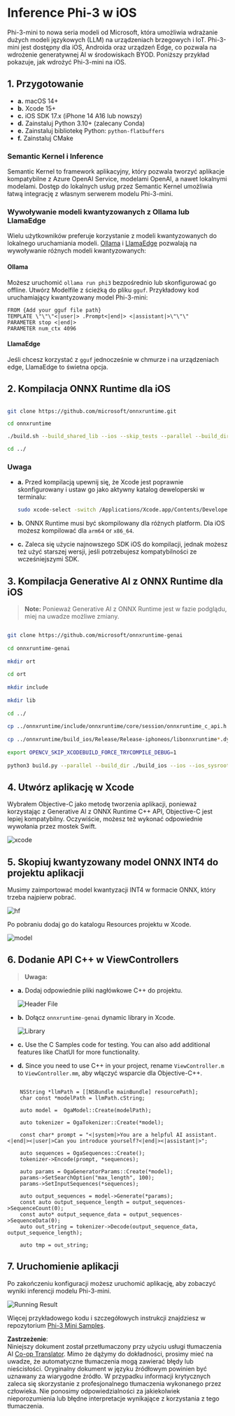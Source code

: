 <!--
CO_OP_TRANSLATOR_METADATA:
{
  "original_hash": "82af197df38d25346a98f1f0e84d1698",
  "translation_date": "2025-05-09T10:57:12+00:00",
  "source_file": "md/01.Introduction/03/iOS_Inference.md",
  "language_code": "pl"
}
-->
# **Inference Phi-3 w iOS**

Phi-3-mini to nowa seria modeli od Microsoft, która umożliwia wdrażanie dużych modeli językowych (LLM) na urządzeniach brzegowych i IoT. Phi-3-mini jest dostępny dla iOS, Androida oraz urządzeń Edge, co pozwala na wdrożenie generatywnej AI w środowiskach BYOD. Poniższy przykład pokazuje, jak wdrożyć Phi-3-mini na iOS.

## **1. Przygotowanie**

- **a.** macOS 14+
- **b.** Xcode 15+
- **c.** iOS SDK 17.x (iPhone 14 A16 lub nowszy)
- **d.** Zainstaluj Python 3.10+ (zalecany Conda)
- **e.** Zainstaluj bibliotekę Python: `python-flatbuffers`
- **f.** Zainstaluj CMake

### Semantic Kernel i Inference

Semantic Kernel to framework aplikacyjny, który pozwala tworzyć aplikacje kompatybilne z Azure OpenAI Service, modelami OpenAI, a nawet lokalnymi modelami. Dostęp do lokalnych usług przez Semantic Kernel umożliwia łatwą integrację z własnym serwerem modelu Phi-3-mini.

### Wywoływanie modeli kwantyzowanych z Ollama lub LlamaEdge

Wielu użytkowników preferuje korzystanie z modeli kwantyzowanych do lokalnego uruchamiania modeli. [Ollama](https://ollama.com) i [LlamaEdge](https://llamaedge.com) pozwalają na wywoływanie różnych modeli kwantyzowanych:

#### **Ollama**

Możesz uruchomić `ollama run phi3` bezpośrednio lub skonfigurować go offline. Utwórz Modelfile z ścieżką do pliku `gguf`. Przykładowy kod uruchamiający kwantyzowany model Phi-3-mini:

```gguf
FROM {Add your gguf file path}
TEMPLATE \"\"\"<|user|> .Prompt<|end|> <|assistant|>\"\"\"
PARAMETER stop <|end|>
PARAMETER num_ctx 4096
```

#### **LlamaEdge**

Jeśli chcesz korzystać z `gguf` jednocześnie w chmurze i na urządzeniach edge, LlamaEdge to świetna opcja.

## **2. Kompilacja ONNX Runtime dla iOS**

```bash

git clone https://github.com/microsoft/onnxruntime.git

cd onnxruntime

./build.sh --build_shared_lib --ios --skip_tests --parallel --build_dir ./build_ios --ios --apple_sysroot iphoneos --osx_arch arm64 --apple_deploy_target 17.5 --cmake_generator Xcode --config Release

cd ../

```

### **Uwaga**

- **a.** Przed kompilacją upewnij się, że Xcode jest poprawnie skonfigurowany i ustaw go jako aktywny katalog deweloperski w terminalu:

    ```bash
    sudo xcode-select -switch /Applications/Xcode.app/Contents/Developer
    ```

- **b.** ONNX Runtime musi być skompilowany dla różnych platform. Dla iOS możesz kompilować dla `arm64` or `x86_64`.

- **c.** Zaleca się użycie najnowszego SDK iOS do kompilacji, jednak możesz też użyć starszej wersji, jeśli potrzebujesz kompatybilności ze wcześniejszymi SDK.

## **3. Kompilacja Generative AI z ONNX Runtime dla iOS**

> **Note:** Ponieważ Generative AI z ONNX Runtime jest w fazie podglądu, miej na uwadze możliwe zmiany.

```bash

git clone https://github.com/microsoft/onnxruntime-genai
 
cd onnxruntime-genai
 
mkdir ort
 
cd ort
 
mkdir include
 
mkdir lib
 
cd ../
 
cp ../onnxruntime/include/onnxruntime/core/session/onnxruntime_c_api.h ort/include
 
cp ../onnxruntime/build_ios/Release/Release-iphoneos/libonnxruntime*.dylib* ort/lib
 
export OPENCV_SKIP_XCODEBUILD_FORCE_TRYCOMPILE_DEBUG=1
 
python3 build.py --parallel --build_dir ./build_ios --ios --ios_sysroot iphoneos --ios_arch arm64 --ios_deployment_target 17.5 --cmake_generator Xcode --cmake_extra_defines CMAKE_XCODE_ATTRIBUTE_CODE_SIGNING_ALLOWED=NO

```

## **4. Utwórz aplikację w Xcode**

Wybrałem Objective-C jako metodę tworzenia aplikacji, ponieważ korzystając z Generative AI z ONNX Runtime C++ API, Objective-C jest lepiej kompatybilny. Oczywiście, możesz też wykonać odpowiednie wywołania przez mostek Swift.

![xcode](../../../../../translated_images/xcode.6c67033ca85b703e80cc51ecaa681fbcb6ac63cc0c256705ac97bc9ca039c235.pl.png)

## **5. Skopiuj kwantyzowany model ONNX INT4 do projektu aplikacji**

Musimy zaimportować model kwantyzacji INT4 w formacie ONNX, który trzeba najpierw pobrać.

![hf](../../../../../translated_images/hf.b99941885c6561bb3bcc0155d409e713db6d47b4252fb6991a08ffeefc0170ec.pl.png)

Po pobraniu dodaj go do katalogu Resources projektu w Xcode.

![model](../../../../../translated_images/model.f0cb932ac2c7648211fbe5341ee1aa42b77cb7f956b6d9b084afb8fbf52927c7.pl.png)

## **6. Dodanie API C++ w ViewControllers**

> **Uwaga:**

- **a.** Dodaj odpowiednie pliki nagłówkowe C++ do projektu.

  ![Header File](../../../../../translated_images/head.2504a93b0be166afde6729fb193ebd14c5acb00a0bb6de1939b8a175b1f630fb.pl.png)

- **b.** Dołącz `onnxruntime-genai` dynamic library in Xcode.

  ![Library](../../../../../translated_images/lib.86e12a925eb07e4e71a1466fa4f3ad27097e08505d25d34e98c33005d69b6f23.pl.png)

- **c.** Use the C Samples code for testing. You can also add additional features like ChatUI for more functionality.

- **d.** Since you need to use C++ in your project, rename `ViewController.m` to `ViewController.mm`, aby włączyć wsparcie dla Objective-C++.

```objc

    NSString *llmPath = [[NSBundle mainBundle] resourcePath];
    char const *modelPath = llmPath.cString;

    auto model =  OgaModel::Create(modelPath);

    auto tokenizer = OgaTokenizer::Create(*model);

    const char* prompt = "<|system|>You are a helpful AI assistant.<|end|><|user|>Can you introduce yourself?<|end|><|assistant|>";

    auto sequences = OgaSequences::Create();
    tokenizer->Encode(prompt, *sequences);

    auto params = OgaGeneratorParams::Create(*model);
    params->SetSearchOption("max_length", 100);
    params->SetInputSequences(*sequences);

    auto output_sequences = model->Generate(*params);
    const auto output_sequence_length = output_sequences->SequenceCount(0);
    const auto* output_sequence_data = output_sequences->SequenceData(0);
    auto out_string = tokenizer->Decode(output_sequence_data, output_sequence_length);
    
    auto tmp = out_string;

```

## **7. Uruchomienie aplikacji**

Po zakończeniu konfiguracji możesz uruchomić aplikację, aby zobaczyć wyniki inferencji modelu Phi-3-mini.

![Running Result](../../../../../translated_images/result.7ebd1fe614f809d776c46475275ec72e4ab898c4ec53ae62b29315c064ca6839.pl.jpg)

Więcej przykładowego kodu i szczegółowych instrukcji znajdziesz w repozytorium [Phi-3 Mini Samples](https://github.com/Azure-Samples/Phi-3MiniSamples/tree/main/ios).

**Zastrzeżenie**:  
Niniejszy dokument został przetłumaczony przy użyciu usługi tłumaczenia AI [Co-op Translator](https://github.com/Azure/co-op-translator). Mimo że dążymy do dokładności, prosimy mieć na uwadze, że automatyczne tłumaczenia mogą zawierać błędy lub nieścisłości. Oryginalny dokument w języku źródłowym powinien być uznawany za wiarygodne źródło. W przypadku informacji krytycznych zaleca się skorzystanie z profesjonalnego tłumaczenia wykonanego przez człowieka. Nie ponosimy odpowiedzialności za jakiekolwiek nieporozumienia lub błędne interpretacje wynikające z korzystania z tego tłumaczenia.